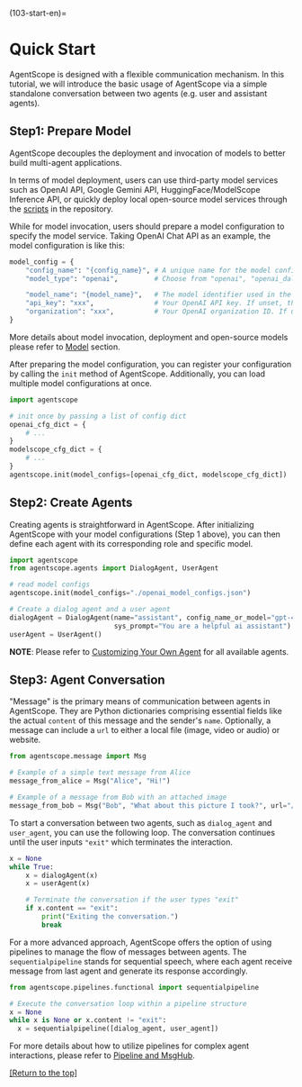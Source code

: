 (103-start-en)=

# Quick Start

AgentScope is designed with a flexible communication mechanism.
In this tutorial, we will introduce the basic usage of AgentScope via a
simple standalone conversation between two agents (e.g. user and assistant
agents).

## Step1: Prepare Model

AgentScope decouples the deployment and invocation of models to better build multi-agent applications.

In terms of model deployment, users can use third-party model services such
as OpenAI API, Google Gemini API, HuggingFace/ModelScope Inference API, or
quickly deploy local open-source model services through the [scripts](https://github.com/modelscope/agentscope/blob/main/scripts/README.md) in
the repository.

While for model invocation, users should prepare a model configuration to specify the model service. Taking OpenAI Chat API as an example, the model configuration is like this:

```python
model_config = {
    "config_name": "{config_name}", # A unique name for the model config.
    "model_type": "openai",         # Choose from "openai", "openai_dall_e", or "openai_embedding".

    "model_name": "{model_name}",   # The model identifier used in the OpenAI API, such as "gpt-3.5-turbo", "gpt-4", or "text-embedding-ada-002".
    "api_key": "xxx",               # Your OpenAI API key. If unset, the environment variable OPENAI_API_KEY is used.
    "organization": "xxx",          # Your OpenAI organization ID. If unset, the environment variable OPENAI_ORGANIZATION is used.
}
```

More details about model invocation, deployment and open-source models please refer to [Model](203-model-en) section.

After preparing the model configuration, you can register your configuration by calling the `init` method of AgentScope. Additionally, you can load multiple model configurations at once.

```python
import agentscope

# init once by passing a list of config dict
openai_cfg_dict = {
    # ...
}
modelscope_cfg_dict = {
    # ...
}
agentscope.init(model_configs=[openai_cfg_dict, modelscope_cfg_dict])
```

## Step2: Create Agents

Creating agents is straightforward in AgentScope. After initializing AgentScope with your model configurations (Step 1 above), you can then define each agent with its corresponding role and specific model.

```python
import agentscope
from agentscope.agents import DialogAgent, UserAgent

# read model configs
agentscope.init(model_configs="./openai_model_configs.json")

# Create a dialog agent and a user agent
dialogAgent = DialogAgent(name="assistant", config_name_or_model="gpt-4",
                          sys_prompt="You are a helpful ai assistant")
userAgent = UserAgent()
```

**NOTE**: Please refer to [Customizing Your Own Agent](201-agent-en) for all available agents.

## Step3: Agent Conversation

"Message" is the primary means of communication between agents in AgentScope. They are Python dictionaries comprising essential fields like the actual `content` of this message and the sender's `name`. Optionally, a message can include a `url` to either a local file (image, video or audio) or website.

```python
from agentscope.message import Msg

# Example of a simple text message from Alice
message_from_alice = Msg("Alice", "Hi!")

# Example of a message from Bob with an attached image
message_from_bob = Msg("Bob", "What about this picture I took?", url="/path/to/picture.jpg")
```

To start a conversation between two agents, such as `dialog_agent` and `user_agent`, you can use the following loop. The conversation continues until the user inputs `"exit"` which terminates the interaction.

```python
x = None
while True:
    x = dialogAgent(x)
    x = userAgent(x)

    # Terminate the conversation if the user types "exit"
    if x.content == "exit":
        print("Exiting the conversation.")
        break
```

For a more advanced approach, AgentScope offers the option of using pipelines to manage the flow of messages between agents. The `sequentialpipeline` stands for sequential speech, where each agent receive message from last agent and generate its response accordingly.

```python
from agentscope.pipelines.functional import sequentialpipeline

# Execute the conversation loop within a pipeline structure
x = None
while x is None or x.content != "exit":
  x = sequentialpipeline([dialog_agent, user_agent])
```

For more details about how to utilize pipelines for complex agent interactions, please refer to [Pipeline and MsgHub](202-pipeline-en).

[[Return to the top]](#103-start-en)
